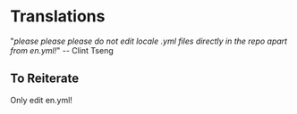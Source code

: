 # Translations

"_please please please do not edit locale .yml files directly in the repo apart from en.yml!_"
-- Clint Tseng

## To Reiterate

Only edit en.yml!
